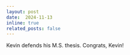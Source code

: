 ```yaml
---
layout: post
date:  2024-11-13
inline: true
related_posts: false
---
```


Kevin defends his M.S. thesis. Congrats, Kevin!